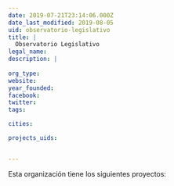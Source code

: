 ```yaml
---
date: 2019-07-21T23:14:06.000Z
date_last_modified: 2019-08-05
uid: observatorio-legislativo
title: |
  Observatorio Legislativo
legal_name: 
description: |
  
org_type: 
website: 
year_founded: 
facebook: 
twitter: 
tags:

cities: 

projects_uids:


---
```


Esta organización tiene los siguientes proyectos:


